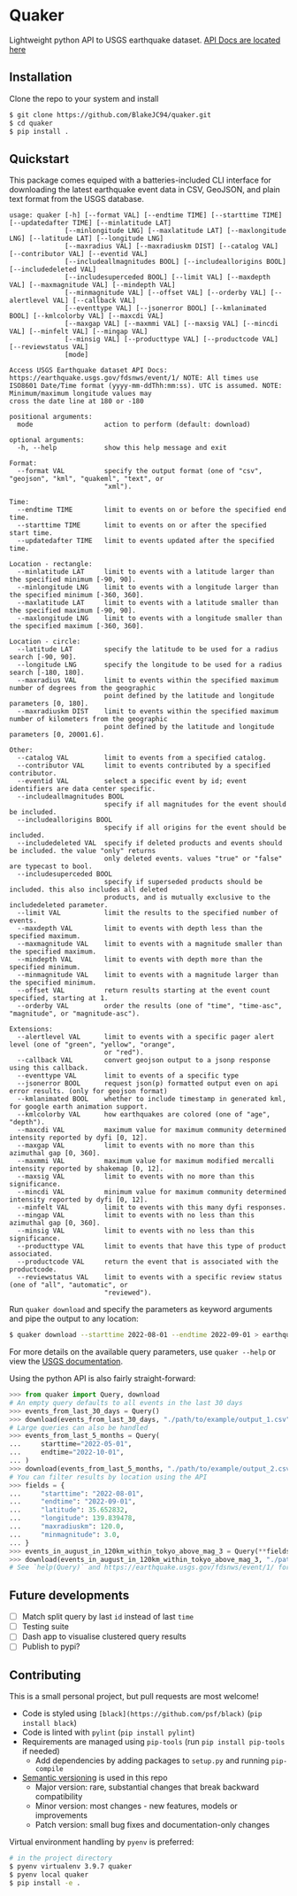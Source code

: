 # Quaker
Lightweight python API to USGS earthquake dataset.
[API Docs are located here](https://earthquake.usgs.gov/fdsnws/event/1/)

## Installation
Clone the repo to your system and install

```bash
$ git clone https://github.com/BlakeJC94/quaker.git
$ cd quaker
$ pip install .
```

## Quickstart
This package comes equiped with a batteries-included CLI interface for downloading the latest
earthquake event data in CSV, GeoJSON, and plain text format from the USGS database.
```
usage: quaker [-h] [--format VAL] [--endtime TIME] [--starttime TIME] [--updatedafter TIME] [--minlatitude LAT]
              [--minlongitude LNG] [--maxlatitude LAT] [--maxlongitude LNG] [--latitude LAT] [--longitude LNG]
              [--maxradius VAL] [--maxradiuskm DIST] [--catalog VAL] [--contributor VAL] [--eventid VAL]
              [--includeallmagnitudes BOOL] [--includeallorigins BOOL] [--includedeleted VAL]
              [--includesuperceded BOOL] [--limit VAL] [--maxdepth VAL] [--maxmagnitude VAL] [--mindepth VAL]
              [--minmagnitude VAL] [--offset VAL] [--orderby VAL] [--alertlevel VAL] [--callback VAL]
              [--eventtype VAL] [--jsonerror BOOL] [--kmlanimated BOOL] [--kmlcolorby VAL] [--maxcdi VAL]
              [--maxgap VAL] [--maxmmi VAL] [--maxsig VAL] [--mincdi VAL] [--minfelt VAL] [--mingap VAL]
              [--minsig VAL] [--producttype VAL] [--productcode VAL] [--reviewstatus VAL]
              [mode]

Access USGS Earthquake dataset API Docs: https://earthquake.usgs.gov/fdsnws/event/1/ NOTE: All times use
ISO8601 Date/Time format (yyyy-mm-ddThh:mm:ss). UTC is assumed. NOTE: Minimum/maximum longitude values may
cross the date line at 180 or -180

positional arguments:
  mode                  action to perform (default: download)

optional arguments:
  -h, --help            show this help message and exit

Format:
  --format VAL          specify the output format (one of "csv", "geojson", "kml", "quakeml", "text", or
                        "xml").

Time:
  --endtime TIME        limit to events on or before the specified end time.
  --starttime TIME      limit to events on or after the specified start time.
  --updatedafter TIME   limit to events updated after the specified time.

Location - rectangle:
  --minlatitude LAT     limit to events with a latitude larger than the specified minimum [-90, 90].
  --minlongitude LNG    limit to events with a longitude larger than the specified minimum [-360, 360].
  --maxlatitude LAT     limit to events with a latitude smaller than the specified maximum [-90, 90].
  --maxlongitude LNG    limit to events with a longitude smaller than the specified maximum [-360, 360].

Location - circle:
  --latitude LAT        specify the latitude to be used for a radius search [-90, 90].
  --longitude LNG       specify the longitude to be used for a radius search [-180, 180].
  --maxradius VAL       limit to events within the specified maximum number of degrees from the geographic
                        point defined by the latitude and longitude parameters [0, 180].
  --maxradiuskm DIST    limit to events within the specified maximum number of kilometers from the geographic
                        point defined by the latitude and longitude parameters [0, 20001.6].

Other:
  --catalog VAL         limit to events from a specified catalog.
  --contributor VAL     limit to events contributed by a specified contributor.
  --eventid VAL         select a specific event by id; event identifiers are data center specific.
  --includeallmagnitudes BOOL
                        specify if all magnitudes for the event should be included.
  --includeallorigins BOOL
                        specify if all origins for the event should be included.
  --includedeleted VAL  specify if deleted products and events should be included. the value "only" returns
                        only deleted events. values "true" or "false" are typecast to bool.
  --includesuperceded BOOL
                        specify if superseded products should be included. this also includes all deleted
                        products, and is mutually exclusive to the includedeleted parameter.
  --limit VAL           limit the results to the specified number of events.
  --maxdepth VAL        limit to events with depth less than the specified maximum.
  --maxmagnitude VAL    limit to events with a magnitude smaller than the specified maximum.
  --mindepth VAL        limit to events with depth more than the specified minimum.
  --minmagnitude VAL    limit to events with a magnitude larger than the specified minimum.
  --offset VAL          return results starting at the event count specified, starting at 1.
  --orderby VAL         order the results (one of "time", "time-asc", "magnitude", or "magnitude-asc").

Extensions:
  --alertlevel VAL      limit to events with a specific pager alert level (one of "green", "yellow", "orange",
                        or "red").
  --callback VAL        convert geojson output to a jsonp response using this callback.
  --eventtype VAL       limit to events of a specific type
  --jsonerror BOOL      request json(p) formatted output even on api error results. (only for geojson format)
  --kmlanimated BOOL    whether to include timestamp in generated kml, for google earth animation support.
  --kmlcolorby VAL      how earthquakes are colored (one of "age", "depth").
  --maxcdi VAL          maximum value for maximum community determined intensity reported by dyfi [0, 12].
  --maxgap VAL          limit to events with no more than this azimuthal gap [0, 360].
  --maxmmi VAL          maximum value for maximum modified mercalli intensity reported by shakemap [0, 12].
  --maxsig VAL          limit to events with no more than this significance.
  --mincdi VAL          minimum value for maximum community determined intensity reported by dyfi [0, 12].
  --minfelt VAL         limit to events with this many dyfi responses.
  --mingap VAL          limit to events with no less than this azimuthal gap [0, 360].
  --minsig VAL          limit to events with no less than this significance.
  --producttype VAL     limit to events that have this type of product associated.
  --productcode VAL     return the event that is associated with the productcode.
  --reviewstatus VAL    limit to events with a specific review status (one of "all", "automatic", or
                        "reviewed").
```

Run `quaker download` and specify the parameters as keyword arguments and pipe the output to any
location:
```bash
$ quaker download --starttime 2022-08-01 --endtime 2022-09-01 > earthquake_data.csv
```

For more details on the available query parameters, use `quaker --help` or view the
[USGS documentation](https://earthquake.usgs.gov/fdsnws/event/1/).

Using the python API is also fairly straight-forward:
```python
>>> from quaker import Query, download
# An empty query defaults to all events in the last 30 days
>>> events_from_last_30_days = Query()
>>> download(events_from_last_30_days, "./path/to/example/output_1.csv")
# Large queries can also be handled
>>> events_from_last_5_months = Query(
...     starttime="2022-05-01",
...     endtime="2022-10-01",
... )
>>> download(events_from_last_5_months, "./path/to/example/output_2.csv")
# You can filter results by location using the API
>>> fields = {
...     "starttime": "2022-08-01",
...     "endtime": "2022-09-01",
...     "latitude": 35.652832,
...     "longitude": 139.839478,
...     "maxradiuskm": 120.0,
...     "minmagnitude": 3.0,
... }
>>> events_in_august_in_120km_within_tokyo_above_mag_3 = Query(**fields)
>>> download(events_in_august_in_120km_within_tokyo_above_mag_3, "./path/to/example/output_3.csv")
# See `help(Query)` and https://earthquake.usgs.gov/fdsnws/event/1/ for more details
```

## Future developments

- [ ] Match split query by last `id` instead of last `time`
- [ ] Testing suite
- [ ] Dash app to visualise clustered query results
- [ ] Publish to pypi?

## Contributing
This is a small personal project, but pull requests are most welcome!

* Code is styled using `[black](https://github.com/psf/black)` (`pip install black`)
* Code is linted with `pylint` (`pip install pylint`)
* Requirements are managed using `pip-tools` (run `pip install pip-tools` if needed)
    * Add dependencies by adding packages to `setup.py` and running `pip-compile`
* [Semantic versioning](https://semver.org) is used in this repo
    * Major version: rare, substantial changes that break backward compatibility
    * Minor version: most changes - new features, models or improvements
    * Patch version: small bug fixes and documentation-only changes

Virtual environment handling by `pyenv` is preferred:
```bash
# in the project directory
$ pyenv virtualenv 3.9.7 quaker
$ pyenv local quaker
$ pip install -e .
```
